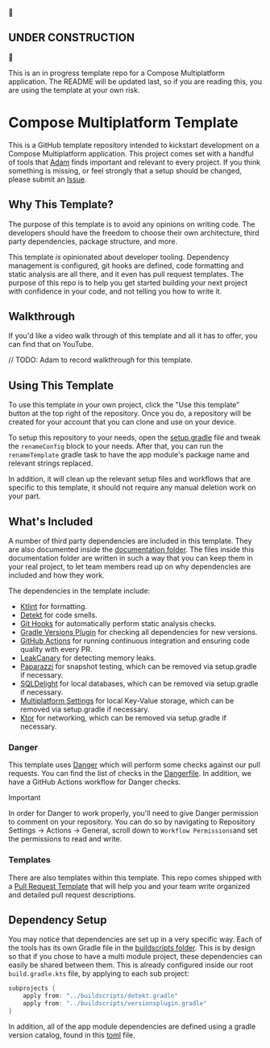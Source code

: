 :construction: <h2> UNDER CONSTRUCTION </h2> :construction:

This is an in progress template repo for a Compose Multiplatform application. The README will be updated last, so if you are reading this, you are using the template at your own risk.

# Compose Multiplatform Template

This is a GitHub template repository intended to kickstart development on a Compose Multiplatform application. This project comes set with a handful of tools that [Adam](https://github.com/AdamMc331) finds important and relevant to every project. If you think something is missing, or feel strongly that a setup should be changed, please submit an [Issue](https://github.com/AdamMc331/CMPTemplate/issues/new).

## Why This Template?

The purpose of this template is to avoid any opinions on writing code. The developers should have the freedom to choose their own architecture, third party dependencies, package structure, and more. 

This template _is_ opinionated about developer tooling. Dependency management is configured, git hooks are defined, code formatting and static analysis are all there, and it even has pull request templates. The purpose of this repo is to help you get started building your next project with confidence in your code, and not telling you how to write it. 

## Walkthrough

If you'd like a video walk through of this template and all it has to offer, you can find that on YouTube. 

// TODO: Adam to record walkthrough for this template.

## Using This Template

To use this template in your own project, click the "Use this template" button at the top right of the repository. Once you do, a repository will be created for your account that you can clone and use on your device.

To setup this repository to your needs, open the [setup.gradle](buildscripts/setup.gradle) file 
and tweak the `renameConfig` block to your needs. After that, you can run the `renameTemplate` 
gradle task to have the app module's package name and relevant strings replaced. 

In addition, it will clean up the relevant setup files and workflows that are specific to this template, it should not require any manual deletion work on your part.

## What's Included

A number of third party dependencies are included in this template. They are also documented inside the [documentation folder](/documentation). The files inside this documentation folder are written in such a way that you can keep them in your real project, to let team members read up on why dependencies are included and how they work.

The dependencies in the template include:

* [Ktlint](/documentation/StaticAnalysis.md) for formatting.
* [Detekt](/documentation/StaticAnalysis.md) for code smells.
* [Git Hooks](/documentation/GitHooks.md) for automatically perform static analysis checks. 
* [Gradle Versions Plugin](/documentation/VersionsPlugin.md) for checking all dependencies for new versions.
* [GitHub Actions](/documentation/GitHubActions.md) for running continuous integration and ensuring code quality with every PR.
* [LeakCanary](https://square.github.io/leakcanary/) for detecting memory leaks.
* [Paparazzi](https://github.com/cashapp/paparazzi) for snapshot testing, which can be removed via setup.gradle if necessary.
* [SQLDelight](https://cashapp.github.io/sqldelight/2.0.2/multiplatform_sqlite/) for local databases, which can be removed via setup.gradle if necessary.
* [Multiplatform Settings](https://github.com/russhwolf/multiplatform-settings) for local Key-Value storage, which can be removed via setup.gradle if necessary.
* [Ktor](https://ktor.io/docs/client-create-multiplatform-application.html) for networking, which can be removed via setup.gradle if necessary.

### Danger

This template uses [Danger](https://danger.systems) which will perform some checks against our 
pull requests. You can find the list of checks in the [Dangerfile](Dangerfile). In addition, we 
have a GitHub Actions workflow for Danger checks. 

> [!IMPORTANT]
> In order for Danger to work properly, you'll need to give Danger permission to comment on your repository.
> You can do so by navigating to Repository Settings -> Actions -> General, scroll down to `Workflow Permissions`and set the permissions to read and write. 

### Templates

There are also templates within this template. This repo comes shipped with a [Pull Request Template](/.github/pull_request_template.md) that will help you and your team write organized and detailed pull request descriptions. 

## Dependency Setup

You may notice that dependencies are set up in a very specific way. Each of the tools has its own Gradle file in the [buildscripts folder](/buildscripts). This is by design so that if you chose to have a multi module project, these dependencies can easily be shared between them. This is already configured inside our root `build.gradle.kts` file, by applying to each sub project:

```groovy
subprojects {
    apply from: "../buildscripts/detekt.gradle"
    apply from: "../buildscripts/versionsplugin.gradle"
}
```

In addition, all of the app module dependencies are defined using a gradle version catalog, found in this [toml](gradle/libs.versions.toml) file.
